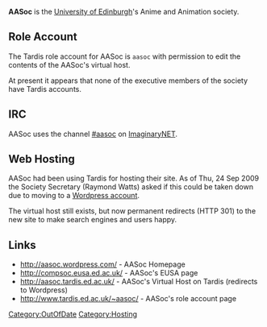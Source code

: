 **AASoc** is the [University of Edinburgh](http://www.ed.ac.uk)'s Anime
and Animation society.

## Role Account

The Tardis role account for AASoc is `aasoc` with permission to edit the
contents of the AASoc's virtual host.

At present it appears that none of the executive members of the society
have Tardis accounts.

## IRC

AASoc uses the channel [#aasoc](irc://irc.imaginarynet.uk/aasoc) on
[ImaginaryNET](http://www.imaginarynet.uk).

## Web Hosting

AASoc had been using Tardis for hosting their site. As of Thu, 24 Sep
2009 the Society Secretary (Raymond Watts) asked if this could be taken
down due to moving to a [Wordpress
account](http://aasoc.wordpress.com/).

The virtual host still exists, but now permanent redirects (HTTP 301) to
the new site to make search engines and users happy.

## Links

-   <http://aasoc.wordpress.com/> - AASoc Homepage
-   <http://compsoc.eusa.ed.ac.uk/> - AASoc's EUSA page
-   <http://aasoc.tardis.ed.ac.uk/> - AASoc's Virtual Host on Tardis
    (redirects to Wordpress)
-   <http://www.tardis.ed.ac.uk/~aasoc/> - AASoc's role account page

[Category:OutOfDate](Category:OutOfDate "wikilink")
[Category:Hosting](Category:Hosting "wikilink")